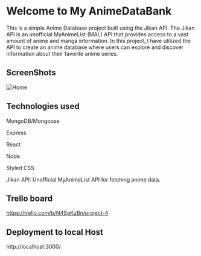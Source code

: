 # Welcome to My AnimeDataBank

This is a simple Anime Database project built using the Jikan API. The Jikan API is an unofficial MyAnimeList (MAL) API that provides access to a vast amount of anime and manga information. In this project, I have utilized the API to create an anime database where users can explore and discover information about their favorite anime series.

## ScreenShots
![Home](https://github.com/malcolmxsc/mern-infrastructure/assets/136124585/a0f2ce00-1542-482c-8f87-3571f1d035ba)

## Technologies used
MongoDB/Mongoose

Express

React

Node

Styled CSS

Jikan API: Unofficial MyAnimeList API for fetching anime data.


## Trello board

https://trello.com/b/N4SgKzBn/project-4

## Deployment to local Host 

http://localhost:3000/

